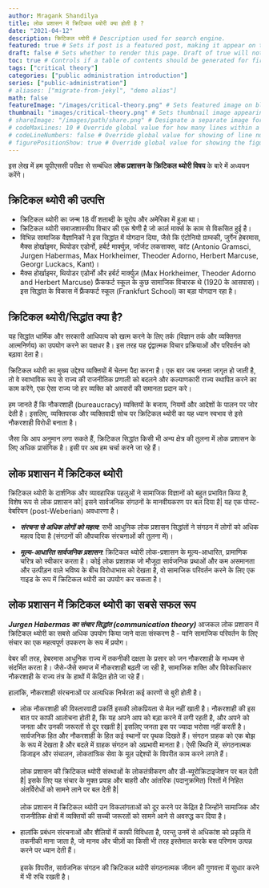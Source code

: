 ```yaml
---
author: Mragank Shandilya
title: लोक प्रशासन में क्रिटिकल थ्योरी क्या होती है ? 
date: "2021-04-12"
description: क्रिटिकल थ्योरी # Description used for search engine.
featured: true # Sets if post is a featured post, making it appear on the sidebar. A featured post won't be listed on the sidebar if it's the current page
draft: false # Sets whether to render this page. Draft of true will not be rendered.
toc: true # Controls if a table of contents should be generated for first-level links automatically.
tags: ["critical theory"]
categories: ["public administration introduction"]
series: ["public-administration"]
# aliases: ["migrate-from-jekyl", "demo alias"]
math: false
featureImage: "/images/critical-theory.png" # Sets featured image on blog post.
thumbnail: "images/critical-theory.png" # Sets thumbnail image appearing inside card on homepage. I will keep it the same as featureImage.
# shareImage: "/images/path/share.png" # Designate a separate image for social media sharing.
# codeMaxLines: 10 # Override global value for how many lines within a code block before auto-collapsing.
# codeLineNumbers: false # Override global value for showing of line numbers within code block.
# figurePositionShow: true # Override global value for showing the figure label.
---
```


इस लेख में हम यूपीएससी परीक्षा से सम्बंधित <strong> लोक प्रशासन के क्रिटिकल थ्योरी विषय </strong> के बारे में अध्ययन करेंगे।

## क्रिटिकल थ्योरी की उत्पत्ति

* क्रिटिकल थ्योरी का जन्म 18 वीं शताब्दी के यूरोप और अमेरिका में हुआ था।
* क्रिटिकल थ्योरी समाजशास्त्रीय विचार की एक श्रेणी है जो कार्ल मार्क्स के काम से विकसित हुई है।
* विभिन्न सामाजिक वैज्ञानिकों ने इस सिद्धांत में योगदान दिया, जैसे कि एंटोनियो ग्राम्स्की, जुर्गेन हेबरमास, मैक्स होर्खाइमर, थियोडर एडोर्नो, हर्बर्ट मार्क्युज़, जॉर्जट लकसाक्स, कांट (Antonio Gramsci, Jurgen Habermas, Max Horkheimer, Theoder Adorno, Herbert Marcuse, Georgr Luckacs, Kant)।
* मैक्स होर्खाइमर, थियोडर एडोर्नो और हर्बर्ट मार्क्युज़ (Max Horkheimer, Theoder Adorno and Herbert Marcuse) फ्रैंकफर्ट स्कूल के कुछ सामाजिक विचारक थे (1920 के आसपास)। इस सिद्धांत के विकास में फ्रैंकफर्ट स्कूल (Frankfurt School) का बड़ा योगदान रहा है।


## क्रिटिकल थ्योरी/सिद्धांत क्या है?

यह सिद्धांत धार्मिक और सरकारी आधिपत्य को खत्म करने के लिए तर्क (विज्ञान तर्क और व्यक्तिगत आत्मनिर्णय) का उपयोग करने का पक्षधर है। इस तरह यह द्वंद्वात्मक विचार प्रक्रियाओं और परिवर्तन को बढ़ावा देता है।

क्रिटिकल थ्योरी का मुख्य उद्देश्य व्यक्तियों में चेतना पैदा करना है। एक बार जब जनता जागृत हो जाती है, तो वे स्वाभाविक रूप से राज्य की राजनीतिक प्रणाली को बदलने और कल्याणकारी राज्य स्थापित करने का काम करेंगे, एक ऐसा राज्य जो हर व्यक्ति को अवसरों की समानता प्रदान करे।

हम जानते हैं कि नौकरशाही (bureaucracy) व्यक्तियों के बजाय, नियमों और आदेशों के पालन पर जोर देती है। इसलिए, व्यक्तिपरक और व्यक्तिवादी सोच पर क्रिटिकल थ्योरी का यह ध्यान स्वभाव से इसे नौकरशाही विरोधी बनाता है।

जैसा कि आप अनुमान लगा सकते हैं, क्रिटिकल सिद्धांत किसी भी अन्य क्षेत्र की तुलना में लोक प्रशासन के लिए अधिक प्रासंगिक है। इसी पर अब हम चर्चा करने जा रहे हैं।


## लोक प्रशासन में क्रिटिकल थ्योरी 

क्रिटिकल थ्योरी के दार्शनिक और व्यावहारिक पहलुओं ने सामाजिक विज्ञानों को बहुत प्रभावित किया है, विशेष रूप से लोक प्रशासन को| इसने सार्वजनिक संगठनों के मानवीयकरण पर बल दिया है| यह एक पोस्ट-वेबरियन (post-Weberian) अवधारणा है।

* ***संरचना से अधिक लोगों को महत्व***: सभी आधुनिक लोक प्रशासन सिद्धांतों ने संगठन में लोगों को अधिक महत्व दिया है (संगठनों की औपचारिक संरचनाओं की तुलना में)। 

* ***मूल्य-आधारित सार्वजनिक प्रशासन***: क्रिटिकल थ्योरी लोक-प्रशासन के मूल्य-आधारित, प्रामाणिक चरित्र को स्वीकार करता है। कोई लोक प्रशाशक जो मौजूदा सार्वजनिक प्रथाओं और कम असमानता और उत्पीड़न वाले भविष्य के बीच विरोधाभास को देखता है, वो सामाजिक परिवर्तन करने के लिए एक गाइड के रूप में क्रिटिकल थ्योरी का उपयोग कर सकता है।


## लोक प्रशासन में क्रिटिकल थ्योरी का सबसे सफल रूप 

***<span class="mak-text-color">Jurgen Habermas का संचार सिद्धांत (communication theory)</span>*** आजकल लोक प्रशासन में क्रिटिकल थ्योरी का सबसे अधिक उपयोग किया जाने वाला संस्करण है - यानि सामाजिक परिवर्तन के लिए संचार का एक महत्वपूर्ण उपकरण के रूप में प्रयोग।

वेबर की तरह, हेबरमास आधुनिक राज्य में तकनीकी दक्षता के प्रसार को जन नौकरशाही के माध्यम से संदर्भित करता है। जैसे-जैसे समाज में नौकरशाही बढ़ती जा रही है, सामाजिक शक्ति और विवेकाधिकार नौकरशाही के राज्य तंत्र के हाथों में केंद्रित होते जा रहे हैं।

हालांकि, नौकरशाही संरचनाओं पर अत्यधिक निर्भरता कई कारणों से बुरी होती है।

* लोक नौकरशाही की विस्तारवादी प्रकर्ति इसकी लोकप्रियता से मेल नहीं खाती है। नौकरशाही की इस बात पर काफी आलोचना होती है, कि यह अपने आप को बड़ा करने में लगी रहती है, और अपने को जनता और उनकी जरूरतों से दूर रखती है| इसलिए जनता इस पर ज्यादा भरोसा नहीं करती है। सार्वजनिक हित और नौकरशाही के हित कई स्थानों पर पृथक दिखते हैं। संगठन ग्राहक को एक बोझ के रूप में देखता है और बदले में ग्राहक संगठन को अप्रभावी मानता है। ऐसी स्थिति में, संगठनात्मक डिजाइन और संचालन, लोकतांत्रिक सेवा के मूल उद्देश्यों के विपरीत काम करने लगते हैं। <br><br>
लोक प्रशासन की क्रिटिकल थ्योरी संस्थाओं के लोकतंत्रीकरण और डी-ब्यूरोक्रिटाइजेशन पर बल देती है| इसके लिए यह संचार के मुक्त प्रवाह और बाहरी और आंतरिक (पदानुक्रमित) रिश्तों में निहित अंतर्विरोधों को सामने लाने पर बल देती है|  <br><br>
लोक प्रशासन में क्रिटिकल थ्योरी उन विकलांगताओं को दूर करने पर केंद्रित है जिन्होंने सामाजिक और राजनीतिक क्षेत्रों में व्यक्तियों की सच्ची जरूरतों को सामने आने से अवरुद्ध कर दिया है।

* हालांकि प्रबंधन संरचनाओं और शैलियों में काफी विविधता है, परन्तु उनमें से अधिकांश को प्रकृति में तकनीकी माना जाता है, जो मानव और चीज़ों का किसी भी तरह इस्तेमाल करके बस परिणाम उत्पन्न करने पर ध्यान देती हैं। <br><br>
इसके विपरीत, सार्वजनिक संगठन की क्रिटिकल थ्योरी संगठनात्मक जीवन की गुणवत्ता में सुधार करने में भी रुचि रखती है।

